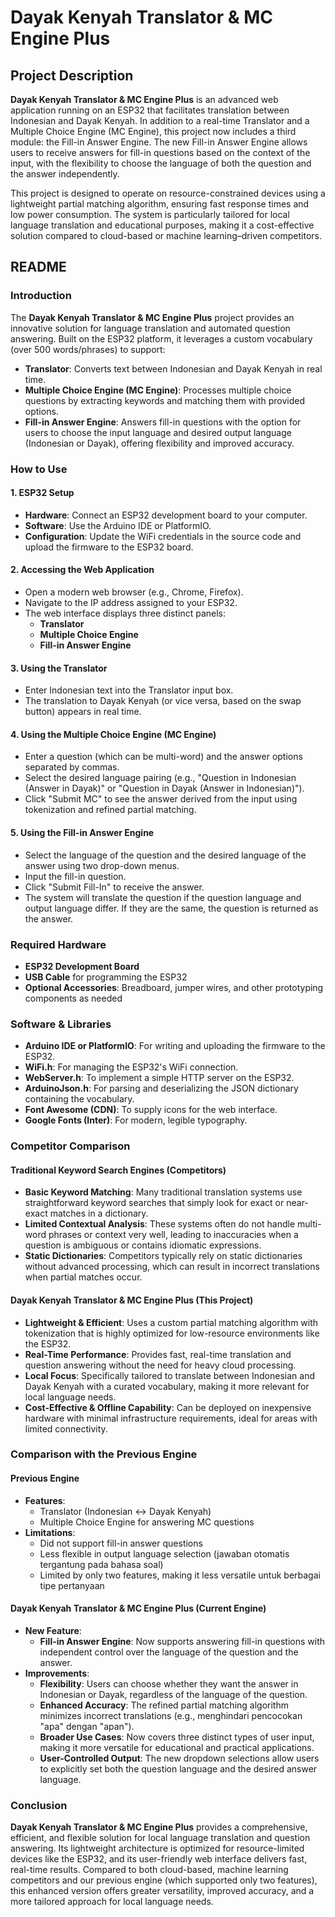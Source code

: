 # Dayak Kenyah Translator & MC Engine Plus

## Project Description

**Dayak Kenyah Translator & MC Engine Plus** is an advanced web application running on an ESP32 that facilitates translation between Indonesian and Dayak Kenyah. In addition to a real-time Translator and a Multiple Choice Engine (MC Engine), this project now includes a third module: the Fill-in Answer Engine. The new Fill-in Answer Engine allows users to receive answers for fill-in questions based on the context of the input, with the flexibility to choose the language of both the question and the answer independently.

This project is designed to operate on resource-constrained devices using a lightweight partial matching algorithm, ensuring fast response times and low power consumption. The system is particularly tailored for local language translation and educational purposes, making it a cost-effective solution compared to cloud-based or machine learning–driven competitors.

## README

### Introduction

The **Dayak Kenyah Translator & MC Engine Plus** project provides an innovative solution for language translation and automated question answering. Built on the ESP32 platform, it leverages a custom vocabulary (over 500 words/phrases) to support:
- **Translator**: Converts text between Indonesian and Dayak Kenyah in real time.
- **Multiple Choice Engine (MC Engine)**: Processes multiple choice questions by extracting keywords and matching them with provided options.
- **Fill-in Answer Engine**: Answers fill-in questions with the option for users to choose the input language and desired output language (Indonesian or Dayak), offering flexibility and improved accuracy.

### How to Use

#### 1. ESP32 Setup
- **Hardware**: Connect an ESP32 development board to your computer.
- **Software**: Use the Arduino IDE or PlatformIO.
- **Configuration**: Update the WiFi credentials in the source code and upload the firmware to the ESP32 board.

#### 2. Accessing the Web Application
- Open a modern web browser (e.g., Chrome, Firefox).
- Navigate to the IP address assigned to your ESP32.
- The web interface displays three distinct panels:
  - **Translator**
  - **Multiple Choice Engine**
  - **Fill-in Answer Engine**

#### 3. Using the Translator
- Enter Indonesian text into the Translator input box.
- The translation to Dayak Kenyah (or vice versa, based on the swap button) appears in real time.

#### 4. Using the Multiple Choice Engine (MC Engine)
- Enter a question (which can be multi-word) and the answer options separated by commas.
- Select the desired language pairing (e.g., "Question in Indonesian (Answer in Dayak)" or "Question in Dayak (Answer in Indonesian)").
- Click "Submit MC" to see the answer derived from the input using tokenization and refined partial matching.

#### 5. Using the Fill-in Answer Engine
- Select the language of the question and the desired language of the answer using two drop-down menus.
- Input the fill-in question.
- Click "Submit Fill-In" to receive the answer.
- The system will translate the question if the question language and output language differ. If they are the same, the question is returned as the answer.

### Required Hardware

- **ESP32 Development Board**
- **USB Cable** for programming the ESP32
- **Optional Accessories**: Breadboard, jumper wires, and other prototyping components as needed

### Software & Libraries

- **Arduino IDE or PlatformIO**: For writing and uploading the firmware to the ESP32.
- **WiFi.h**: For managing the ESP32's WiFi connection.
- **WebServer.h**: To implement a simple HTTP server on the ESP32.
- **ArduinoJson.h**: For parsing and deserializing the JSON dictionary containing the vocabulary.
- **Font Awesome (CDN)**: To supply icons for the web interface.
- **Google Fonts (Inter)**: For modern, legible typography.

### Competitor Comparison

#### Traditional Keyword Search Engines (Competitors)
- **Basic Keyword Matching**: Many traditional translation systems use straightforward keyword searches that simply look for exact or near-exact matches in a dictionary.
- **Limited Contextual Analysis**: These systems often do not handle multi-word phrases or context very well, leading to inaccuracies when a question is ambiguous or contains idiomatic expressions.
- **Static Dictionaries**: Competitors typically rely on static dictionaries without advanced processing, which can result in incorrect translations when partial matches occur.

#### Dayak Kenyah Translator & MC Engine Plus (This Project)
- **Lightweight & Efficient**: Uses a custom partial matching algorithm with tokenization that is highly optimized for low-resource environments like the ESP32.
- **Real-Time Performance**: Provides fast, real-time translation and question answering without the need for heavy cloud processing.
- **Local Focus**: Specifically tailored to translate between Indonesian and Dayak Kenyah with a curated vocabulary, making it more relevant for local language needs.
- **Cost-Effective & Offline Capability**: Can be deployed on inexpensive hardware with minimal infrastructure requirements, ideal for areas with limited connectivity.

### Comparison with the Previous Engine

#### Previous Engine
- **Features**: 
  - Translator (Indonesian ↔ Dayak Kenyah)
  - Multiple Choice Engine for answering MC questions
- **Limitations**:
  - Did not support fill-in answer questions
  - Less flexible in output language selection (jawaban otomatis tergantung pada bahasa soal)
  - Limited by only two features, making it less versatile untuk berbagai tipe pertanyaan

#### Dayak Kenyah Translator & MC Engine Plus (Current Engine)
- **New Feature**: 
  - **Fill-in Answer Engine**: Now supports answering fill-in questions with independent control over the language of the question and the answer.
- **Improvements**:
  - **Flexibility**: Users can choose whether they want the answer in Indonesian or Dayak, regardless of the language of the question.
  - **Enhanced Accuracy**: The refined partial matching algorithm minimizes incorrect translations (e.g., menghindari pencocokan "apa" dengan "apan").
  - **Broader Use Cases**: Now covers three distinct types of user input, making it more versatile for educational and practical applications.
  - **User-Controlled Output**: The new dropdown selections allow users to explicitly set both the question language and the desired answer language.

### Conclusion

**Dayak Kenyah Translator & MC Engine Plus** provides a comprehensive, efficient, and flexible solution for local language translation and question answering. Its lightweight architecture is optimized for resource-limited devices like the ESP32, and its user-friendly web interface delivers fast, real-time results. Compared to both cloud-based, machine learning competitors and our previous engine (which supported only two features), this enhanced version offers greater versatility, improved accuracy, and a more tailored approach for local language needs.
